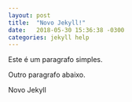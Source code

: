 ```yaml
---
layout: post
title:  "Novo Jekyll!"
date:   2018-05-30 15:36:38 -0300
categories: jekyll help
---
```


Este é um paragrafo simples.

Outro paragrafo abaixo.

Novo Jekyll